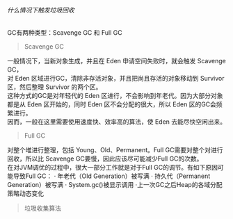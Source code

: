 ###### 什么情况下触发垃圾回收  

GC有两种类型：Scavenge GC 和 Full  GC    

> Scavenge GC  

一般情况下，当新对象生成，并且在 Eden 申请空间失败时，就会触发 Scavenge  GC，    
对 Eden 区域进行GC，清除非存活对象，并且把尚且存活的对象移动到 Survivor 区，然后整理 Survivor 的两个区。    
这种方式的GC是对年轻代的 Eden 区进行，不会影响到年老代。因为大部分对象都是从 Eden 区开始的，同时 Eden 区不会分配的很大，所以 Eden 区的GC会频繁进行。    
因而，一般在这里需要使用速度快、效率高的算法，使 Eden 去能尽快空闲出来。  

> Full GC  

对整个堆进行整理，包括 Young、Old、Permanent。Full GC需要对整个对进行回收，所以比 Scavenge  GC要慢，因此应该尽可能减少Full GC的次数。  
在对JVM调优的过程中，很大一部分工作就是对于Full GC的调节。有如下原因可能导致Full GC：
· 年老代（Old Generation）被写满
· 持久代（Permanent Generation）被写满 
· System.gc()被显示调用 
·上一次GC之后Heap的各域分配策略动态变化

> 垃圾收集算法  



